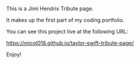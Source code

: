 This is a Jimi Hendrix Tribute page.

It makes up the first part of my coding portfolio.

You can see this project live at the following URL:

https://micol018.github.io/taylor-swift-tribute-page/

Enjoy!